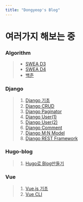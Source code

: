 ```yaml
---
title: "Dongyeop's Blog"
---
```


# 여러가지 해보는 중

### Algorithm

> - [SWEA D3](https://dongyeopgu.github.io/cont_2/d3.html)
> - [SWEA D4](https://dongyeopgu.github.io/cont_2/d4.html)
> - [백준](https://dongyeopgu.github.io/cont_2/baekjoon.html)

### Django

> 1. [Django 기초](https://dongyeopgu.github.io/cont/django_start.html)
> 2. [Django CRUD](https://dongyeopgu.github.io/cont/django_crud.html)
> 3. [Django Paginator](https://dongyeopgu.github.io/cont/django_paginator.html)
> 4. [Django User(1)](https://dongyeopgu.github.io/cont/django_login.html)
> 5. [Django User(2)](https://dongyeopgu.github.io/cont/django_change_user.html)
> 6. [Django Comment](https://dongyeopgu.github.io/cont/django_comment.html)
> 7. [Django M:N Model](https://dongyeopgu.github.io/cont/django_like_follow.html)
> 8. [Django REST Framework](https://dongyeopgu.github.io/cont/django_rest_api.html)

### Hugo-blog

>1. [Hugo로 Blog만들기](https://dongyeopgu.github.io/hugo-blog.html)

### Vue

> 1. [Vue.js 기초]([https://dongyeopgu.github.io/vue.js/vue.js-%EA%B8%B0%EC%B4%88.html](https://dongyeopgu.github.io/vue.js/vue.js-기초.html))
> 2. [Vue CLI](https://dongyeopgu.github.io/vue.js/vue-cli3.html)